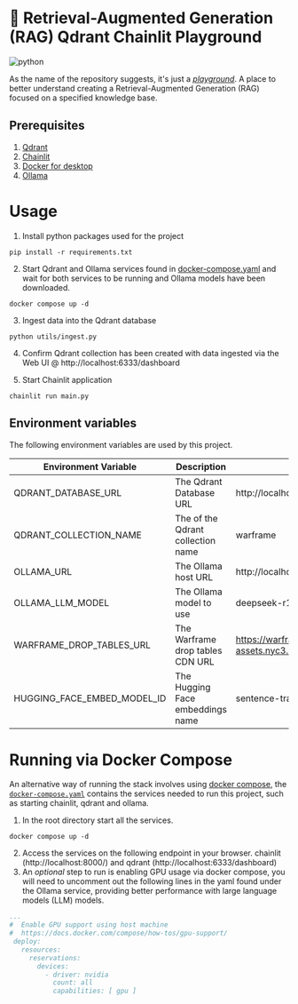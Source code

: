 # 🛝 Retrieval-Augmented Generation (RAG) Qdrant Chainlit Playground

![python](https://img.shields.io/badge/python-3.12.0-informational)

As the name of the repository suggests, it's just a [_playground_](https://dictionary.cambridge.org/dictionary/english/playground).
A place to better understand creating a Retrieval-Augmented Generation (RAG) focused on a specified knowledge base.

## Prerequisites

1. [Qdrant](https://qdrant.tech/documentation/quickstart/)
2. [Chainlit](https://docs.chainlit.io/get-started/overview)
3. [Docker for desktop](https://docs.docker.com/desktop/)
4. [Ollama](https://ollama.com/download)

# Usage

1. Install python packages used for the project

```pycon
pip install -r requirements.txt
```

2. Start Qdrant and Ollama services found in [docker-compose.yaml](docker-compose.yaml) and wait for
   both services to be running and Ollama models have been downloaded.

```shell
docker compose up -d
```

3. Ingest data into the Qdrant database

```pycon
python utils/ingest.py
```

4. Confirm Qdrant collection has been created with data ingested via the Web UI @ http://localhost:6333/dashboard

5. Start Chainlit application

```pycon
chainlit run main.py
```

## Environment variables

The following environment variables are used by this project.

| Environment Variable        | Description                       | Default Value                                                                                            |
|-----------------------------|-----------------------------------|----------------------------------------------------------------------------------------------------------|
| QDRANT_DATABASE_URL         | The Qdrant Database URL           | http://localhost:6333                                                                                    |
| QDRANT_COLLECTION_NAME      | The of the Qdrant collection name | warframe                                                                                                 |
| OLLAMA_URL                  | The Ollama host URL               | http://localhost:11434                                                                                   |
| OLLAMA_LLM_MODEL            | The Ollama model to use           | deepseek-r1:1.5b                                                                                         |
| WARFRAME_DROP_TABLES_URL    | The Warframe drop tables CDN URL  | https://warframe-web-assets.nyc3.cdn.digitaloceanspaces.com/uploads/cms/hnfvc0o3jnfvc873njb03enrf56.html |
| HUGGING_FACE_EMBED_MODEL_ID | The Hugging Face embeddings name  | sentence-transformers/all-MiniLM-L6-v2                                                                   |

# Running via Docker Compose

An alternative way of running the stack involves using [docker compose](https://docs.docker.com/compose/), the [`docker-compose.yaml`](docker-compose.yaml)
contains the services needed to run this project, such as starting chainlit, qdrant and ollama.

1. In the root directory start all the services.

```shell
docker compose up -d
```

2. Access the services on the following endpoint in your browser. chainlit (http://localhost:8000/) and qdrant (http://localhost:6333/dashboard)
3. An _optional_ step to run is enabling GPU usage via docker compose, you will need to uncomment out the following lines
   in the yaml found under the Ollama service, providing better performance with large language models (LLM) models.

```yaml
...
#  Enable GPU support using host machine
#  https://docs.docker.com/compose/how-tos/gpu-support/
 deploy:
   resources:
     reservations:
       devices:
         - driver: nvidia
           count: all
           capabilities: [ gpu ]
```
